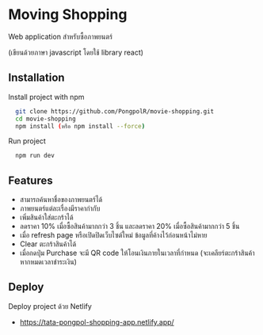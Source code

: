 # Moving Shopping

Web application สำหรับซื้อภาพยนตร์

(เขียนด้วยภาษา javascript โดยใช้ library react)

## Installation

Install project with npm

```bash
  git clone https://github.com/PongpolR/movie-shopping.git
  cd movie-shopping
  npm install (หรือ npm install --force)
```

Run project

```bash
  npm run dev
```

## Features

- สามารถค้นหาชื่อของภาพยนตร์ได้
- ภาพยนตร์แต่ละเรื่องมีราคากำกับ
- เพิ่มสินค้าใส่ตะกร้าได้
- ลดราคา 10% เมื่อซื้อสินค้ามากกว่า 3 ชิ้น และลดราคา 20% เมื่อซื้อสินค้ามากกว่า 5 ชิ้น
- เมื่อ refresh page หรือเปิดปิดเว็บไซต์ใหม่ ข้อมูลที่ค้างไว้ก่อนหน้าไม่หาย
- Clear ตะกร้าสินค้าได้
- เมื่อกดปุ่ม Purchase จะมี QR code ให้โอนเงินภายในเวลาที่กำหนด (จะเคลียร์ตะกร้าสินค้าหากหมดเวลาชำระเงิน)

## Deploy

Deploy project ด้วย Netlify

- https://tata-pongpol-shopping-app.netlify.app/
